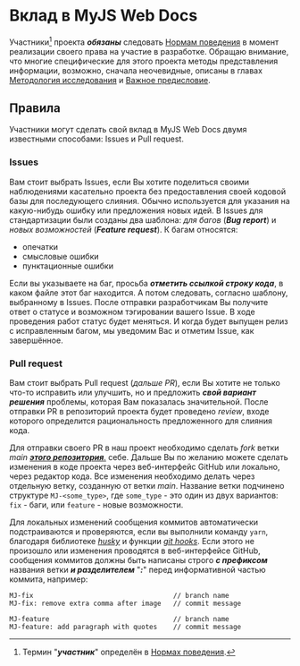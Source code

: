 # Вклад в MyJS Web Docs

Участники[^1] проекта **_обязаны_** следовать [Нормам поведения](/CODE_OF_CONDUCT.md) в момент
реализации своего права на участие в разработке. Обращаю внимание, что многие специфические для
этого проекта методы представления информации, возможно, сначала неочевидные, описаны в главах
[Методология исследования](/Methodology.md) и [Важное предисловие](/Preface.md).

## Правила

Участники могут сделать свой вклад в MyJS Web Docs двумя известными способами: Issues и Pull
request.

### Issues

Вам стоит выбрать Issues, если Вы хотите поделиться своими наблюдениями касательно проекта без
предоставления своей кодовой базы для последующего слияния. Обычно используется для указания на
какую-нибудь ошибку или предложения новых идей. В Issues для стандартизации были созданы два
шаблона: _для багов_ (**_Bug report_**) и _новых возможностей_ (**_Feature request_**). К багам
относятся:

-   опечатки
-   смысловые ошибки
-   пунктационные ошибки

Если вы указываете на баг, просьба **_отметить ссылкой строку кода_**, в каком файле этот баг
находится. А потом следовать, согласно шаблону, выбранному в Issues. После отправки разработчикам Вы
получите ответ о статусе и возможном тэгировании вашего Issue. В ходе проведения работ статус будет
меняться. И когда будет выпущен релиз с исправленным багом, мы уведомим Вас и отметим Issue, как
завершённое.

### Pull request

Вам стоит выбрать Pull request (_дальше PR_), если Вы хотите не только что-то исправить или
улучшить, но и предложить **_свой вариант решения_** проблемы, которая Вам показалась значительной.
После отправки PR в репозиторий проекта будет проведено _review_, входе которого определится
рациональность предложенного для слияния кода.

Для отправки своего PR в наш проект необходимо сделать _fork_ ветки _main_
[**_этого репозитория_**.](https://github.com/denlove/myJS) себе. Дальше Вы по желанию можете
сделать изменения в коде проекта через веб-интерфейс GitHub или локально, через редактор кода. Все
изменения необходимо делать через отдельную ветку, созданную от ветки _main_. Название ветки
подчинено структуре `MJ-<some_type>`, где `some_type` - это один из двух вариантов: `fix` - баги,
или `feature` - новые возможности.

Для локальных изменений сообщения коммитов автоматически подстраиваются и проверяются, если вы
выполнили команду `yarn`, благодаря библиотеке [_husky_](https://typicode.github.io/husky/) и
функции [_git hooks_](https://git-scm.com/docs/githooks). Если этого не произошло или изменения
проводятся в веб-интерфейсе GitHub, сообщения коммитов должны быть написаны строго **_с префиксом_**
названия ветки **_и разделителем_** "**_:_**" перед информативной частью коммита, например:

```
MJ-fix                                   // branch name
MJ-fix: remove extra comma after image   // commit message

MJ-feature                               // branch name
MJ-feature: add paragraph with quotes    // commit message
```

[^1]: Термин "**_участник_**" определён в [Нормах поведения](/CODE_OF_CONDUCT.md).
